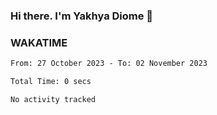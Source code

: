 ### Hi there. I'm Yakhya Diome 👋

### WAKATIME
<!--START_SECTION:waka-->

```txt
From: 27 October 2023 - To: 02 November 2023

Total Time: 0 secs

No activity tracked
```

<!--END_SECTION:waka-->
